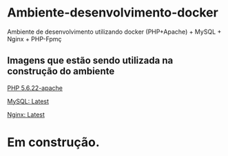 Ambiente-desenvolvimento-docker
===================
Ambiente de desenvolvimento utilizando docker (PHP+Apache) + MySQL + Nginx + PHP-Fpmç

Imagens que estão sendo utilizada na construção do ambiente
-------

[PHP 5.6.22-apache](https://github.com/docker-library/php/blob/81ceba13187f9488f1ab25683575ac1b62fea772/5.6/apache/Dockerfile)

[MySQL: Latest](https://github.com/docker-library/mysql/blob/a6f4c23621421bb708ad44616532d3d1cf44f6bf/5.7/Dockerfile)

[Nginx: Latest](https://github.com/nginxinc/docker-nginx/blob/11fc019b2be3ad51ba5d097b1857a099c4056213/mainline/jessie/Dockerfile)

Em construção.
============
